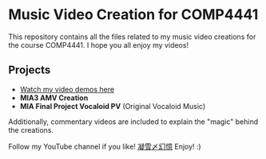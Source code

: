 # Music Video Creation for COMP4441

This repository contains all the files related to my music video creations for the course COMP4441. I hope you all enjoy my videos!

## Projects
- [Watch my video demos here](videos.html)
- **MIA3 AMV Creation**
- **MIA Final Project Vocaloid PV** (Original Vocaloid Music)

Additionally, commentary videos are included to explain the "magic" behind the creations.

Follow my YouTube channel if you like! [凝雪〆幻憶](https://www.youtube.com/@%E5%87%9D%E9%9B%AA%E3%80%86%E5%B9%BB%E6%86%B6)
Enjoy! :)
